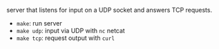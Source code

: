 
server that listens for input on a UDP socket and answers TCP requests.

- `make`: run server
- `make udp`: input via UDP with `nc` netcat
- `make tcp`: request output with `curl`

